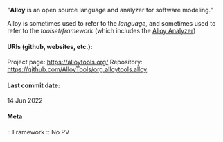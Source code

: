 "**Alloy** is an open source language and analyzer for software modeling."

Alloy is sometimes used to refer to the *language*, and sometimes used to refer to the *toolset/framework* (which includes the [Alloy Analyzer](Solvers/Alloy%20Analyzer.md))

#### URIs (github, websites, etc.):
Project page: https://alloytools.org/
Repository: https://github.com/AlloyTools/org.alloytools.alloy

#### Last commit date:
14 Jun 2022

#### Meta
:: Framework
:: No PV